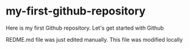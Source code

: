 # my-first-github-repository
Here is my first Github repository. Let's get started with Github

REDME.md file was just edited manually. This file was modified locally
